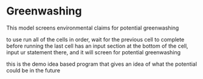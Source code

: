 # Greenwashing

This model screens environmental claims for potential greenwashing

to use run all of the cells in order, wait for the previous cell to complete before running 
the last cell has an input section at the bottom of the cell, input ur statement there, and it will screen for potential greenwashing 


this is the demo idea based program that gives an idea of what the potential could be in the future
